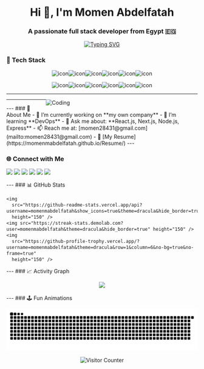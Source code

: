  <h1 align="center">Hi 👋, I'm Momen Abdelfatah</h1>
  <h3 align="center">A passionate full stack developer from Egypt 🇪🇬</h3>

  <p align="center">
    <a href="https://github.com/momenmabdelfatah" target="_blank">
      <img
        src="https://readme-typing-svg.herokuapp.com?font=Fira+Code&size=22&duration=3000&pause=1000&color=00F75F&center=true&vCenter=true&width=500&lines=Full+Stack+Developer;React.js+Specialist;Node.js+Enthusiast;Open+Source+Lover;Freelancer+Programmer"
        alt="Typing SVG" />
    </a>
  </p>

  ### 🧰 Tech Stack

  <p align="center">
    <img src="https://techstack-generator.vercel.app/csharp-icon.svg" alt="icon" width="81" height="81" /><img
      src="https://techstack-generator.vercel.app/cpp-icon.svg" alt="icon" width="81" height="81" /><img
      src="https://techstack-generator.vercel.app/js-icon.svg" alt="icon" width="81" height="81" /><img
      src="https://techstack-generator.vercel.app/ts-icon.svg" alt="icon" width="81" height="81" /><img
      src="https://techstack-generator.vercel.app/rescript-icon.svg" alt="icon" width="81" height="81" /><img
      src="https://techstack-generator.vercel.app/react-icon.svg" alt="icon" width="81" height="81" />
  </p>

  <p align="center">
    <img src="https://techstack-generator.vercel.app/python-icon.svg" alt="icon" width="81" height="81" /><img
      src="https://techstack-generator.vercel.app/github-icon.svg" alt="icon" width="81" height="81" /><img
      src="https://techstack-generator.vercel.app/mysql-icon.svg" alt="icon" width="81" height="81" /><img
      src="https://techstack-generator.vercel.app/raspberrypi-icon.svg" alt="icon" width="81" height="81" /><img
      src="https://techstack-generator.vercel.app/java-icon.svg" alt="icon" width="81" height="81" /><img
      src="https://techstack-generator.vercel.app/docker-icon.svg" alt="icon" width="81" height="81" />
  </p>

  ---

  <img align="right" alt="Coding" width="400"
    src="https://user-images.githubusercontent.com/74038190/229223263-cf2e4b07-2615-4f87-9c38-e37600f8381a.gif" />

  ---

  <p align="left">
    --- ### 🧠 About Me - 🔭 I’m currently working on **my own company** - 🌱
    I’m learning **DevOps** - 💬 Ask me about: **React.js, Next.js, Node.js,
    Express** - 📫 Reach me at:
    [momen28431@gmail.com](mailto:momen28431@gmail.com) - 📄 [My
    Resume](https://momenmabdelfatah.github.io/Resume/) ---
  </p>

  ### 🌐 Connect with Me

  <p align="left">
    <a href="https://discord.com/users/.beka" target="_blank"><img
        src="https://img.shields.io/badge/Discord-7289DA?style=for-the-badge&logo=discord&logoColor=white" /></a>
    <a href="https://www.facebook.com/momen" target="_blank"><img
        src="https://img.shields.io/badge/Facebook-1877F2?style=for-the-badge&logo=facebook&logoColor=white" /></a>
    <a href="https://www.github.com/momenmabdelfatah" target="_blank"><img
        src="https://img.shields.io/badge/GitHub-171515?style=for-the-badge&logo=github&logoColor=white" /></a>
    <a href="http://www.instagram.com/momen" target="_blank"><img
        src="https://img.shields.io/badge/Instagram-E4405F?style=for-the-badge&logo=instagram&logoColor=white" /></a>
    <a href="https://www.stackoverflow.com/users/momen" target="_blank"><img
        src="https://img.shields.io/badge/StackOverflow-FE7A16?style=for-the-badge&logo=stackoverflow&logoColor=white" /></a>
    <a href="https://www.x.com/mo2abdelfatah" target="_blank"><img
        src="https://img.shields.io/badge/X-000000?style=for-the-badge&logo=twitter&logoColor=white" /></a>
  </p>

  --- ### 📊 GitHub Stats

  <p align="center">

    <img
      src="https://github-readme-stats.vercel.app/api?username=momenmabdelfatah&show_icons=true&theme=dracula&hide_border=true"
      height="150" />
    <img src="https://streak-stats.demolab.com?user=momenmabdelfatah&theme=dracula&hide_border=true" height="150" />
    <img
      src="https://github-profile-trophy.vercel.app/?username=momenmabdelfatah&theme=dracula&row=1&column=6&no-bg=true&no-frame=true"
      height="150" />
  </p>

  --- ### 📈 Activity Graph

  <p align="center">
    <img
      src="https://github-readme-activity-graph.vercel.app/graph?username=momenmabdelfatah&theme=react-dark&area=true&hide_border=true"
      height="300" />
  </p>

  --- ### 🕹️ Fun Animations

  <p align="center">
    <img src="https://github.com/7oSkaaa/7oSkaaa/blob/output/github-contribution-grid-snake.svg"
      alt="Snake animation" />
  </p>

  <p align="center">
    <img src="https://profile-counter.glitch.me/momenmabdelfatah/count.svg?" alt="Visitor Counter" />
  </p>
